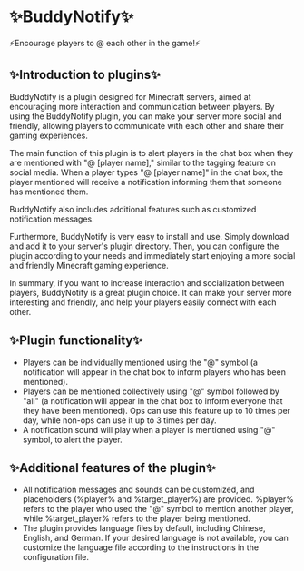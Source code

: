 # ✨BuddyNotify✨
⚡️Encourage players to @ each other in the game!⚡️
## ✨Introduction to plugins✨
BuddyNotify is a plugin designed for Minecraft servers, aimed at encouraging more interaction and communication between players. By using the BuddyNotify plugin, you can make your server more social and friendly, allowing players to communicate with each other and share their gaming experiences.

The main function of this plugin is to alert players in the chat box when they are mentioned with "@ [player name]," similar to the tagging feature on social media. When a player types "@ [player name]" in the chat box, the player mentioned will receive a notification informing them that someone has mentioned them.

BuddyNotify also includes additional features such as customized notification messages.

Furthermore, BuddyNotify is very easy to install and use. Simply download and add it to your server's plugin directory. Then, you can configure the plugin according to your needs and immediately start enjoying a more social and friendly Minecraft gaming experience.

In summary, if you want to increase interaction and socialization between players, BuddyNotify is a great plugin choice. It can make your server more interesting and friendly, and help your players easily connect with each other.
## ✨Plugin functionality✨
* Players can be individually mentioned using the "@" symbol (a notification will appear in the chat box to inform players who has been mentioned).
* Players can be mentioned collectively using "@" symbol followed by "all" (a notification will appear in the chat box to inform everyone that they have been mentioned). Ops can use this feature up to 10 times per day, while non-ops can use it up to 3 times per day.
* A notification sound will play when a player is mentioned using "@" symbol, to alert the player.
## ✨Additional features of the plugin✨
* All notification messages and sounds can be customized, and placeholders (%player% and %target_player%) are provided. %player% refers to the player who used the "@" symbol to mention another player, while %target_player% refers to the player being mentioned.
* The plugin provides language files by default, including Chinese, English, and German. If your desired language is not available, you can customize the language file according to the instructions in the configuration file.
